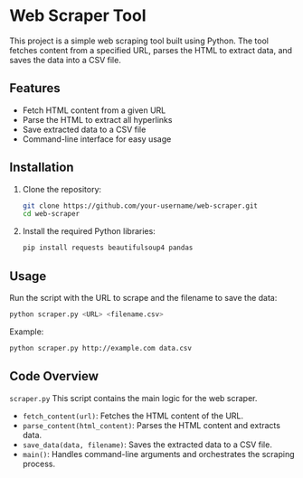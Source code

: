 # Web Scraper Tool

This project is a simple web scraping tool built using Python. The tool fetches content from a specified URL, parses the HTML to extract data, and saves the data into a CSV file.

## Features

- Fetch HTML content from a given URL
- Parse the HTML to extract all hyperlinks
- Save extracted data to a CSV file
- Command-line interface for easy usage

## Installation

1. Clone the repository:

   ```bash
   git clone https://github.com/your-username/web-scraper.git
   cd web-scraper
   ```

2. Install the required Python libraries:
   ```bash
   pip install requests beautifulsoup4 pandas
   ```

## Usage

Run the script with the URL to scrape and the filename to save the data:

```bash
python scraper.py <URL> <filename.csv>
```

Example:

```bash
python scraper.py http://example.com data.csv
```

## Code Overview

`scraper.py` This script contains the main logic for the web scraper.

- `fetch_content(url)`: Fetches the HTML content of the URL.
- `parse_content(html_content)`: Parses the HTML content and extracts data.
- `save_data(data, filename)`: Saves the extracted data to a CSV file.
- `main()`: Handles command-line arguments and orchestrates the scraping process.

